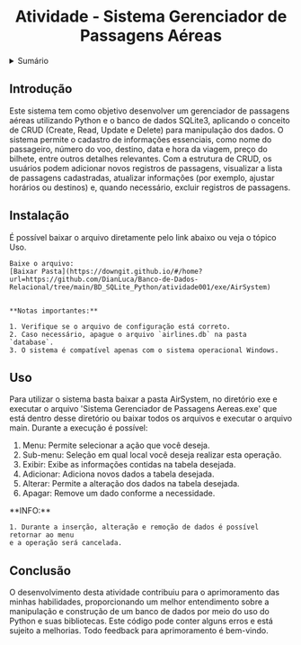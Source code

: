 <h1 align="center">Atividade - Sistema Gerenciador de Passagens Aéreas</h1>

<details>
<summary>Sumário</summary>

- [Introdução](#introdução)
- [Instalação](#instalação)
- [Uso](#uso)
- [Conclusão](#conclusão)

</details>

## Introdução

<p>
    Este sistema tem como objetivo desenvolver um gerenciador de passagens aéreas utilizando Python
    e o banco de dados SQLite3, aplicando o conceito de CRUD (Create, Read, Update e Delete) para 
    manipulação dos dados. 
    O sistema permite o cadastro de informações essenciais, como nome do passageiro, número do voo,
    destino, data e hora da viagem, preço do bilhete, entre outros detalhes relevantes. 
    Com a estrutura de CRUD, os usuários podem adicionar novos registros de passagens, visualizar a
    lista de passagens cadastradas, atualizar informações (por exemplo, ajustar horários ou destinos)
    e, quando necessário, excluir registros de passagens.
</p>

## Instalação

<p>
    É possível baixar o arquivo diretamente pelo link abaixo ou veja o tópico Uso.
    
    Baixe o arquivo:
    [Baixar Pasta](https://downgit.github.io/#/home?url=https://github.com/DianLuca/Banco-de-Dados-Relacional/tree/main/BD_SQLite_Python/atividade001/exe/AirSystem)


    **Notas importantes:**

    1. Verifique se o arquivo de configuração está correto.
    2. Caso necessário, apague o arquivo `airlines.db` na pasta `database`.
    3. O sistema é compatível apenas com o sistema operacional Windows.

</p>

## Uso

<p>
    Para utilizar o sistema basta baixar a pasta AirSystem, no diretório exe e executar o arquivo
    'Sistema Gerenciador de Passagens Aereas.exe' que está dentro desse diretório ou baixar todos 
    os arquivos e executar o arquivo main. Durante a execução é possível: 
</p>

<ol>
    <li>Menu: Permite selecionar a ação que você deseja.</li>
    <li>Sub-menu: Seleção em qual local você deseja realizar esta operação.</li>
    <li>Exibir: Exibe as informações contidas na tabela desejada.</li>
    <li>Adicionar: Adiciona novos dados a tabela desejada.</li>
    <li>Alterar: Permite a alteração dos dados na tabela desejada.</li>
    <li>Apagar: Remove um dado conforme a necessidade.</li>
</ol>

<p>
    **INFO:**

    1. Durante a inserção, alteração e remoção de dados é possível retornar ao menu 
    e a operação será cancelada.
</p>

## Conclusão

<p>
    O desenvolvimento desta atividade contribuiu para o aprimoramento das minhas habilidades, 
    proporcionando um melhor entendimento sobre a manipulação e construção de um banco de dados
    por meio do uso do Python e suas bibliotecas.
    Este código pode conter alguns erros e está sujeito a melhorias. Todo feedback para aprimoramento é bem-vindo.
</p>
